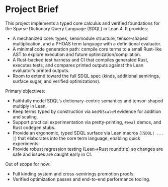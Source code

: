 # Project Brief

This project implements a typed core calculus and verified foundations for the Sparse Dictionary Query Language (SDQL) in Lean 4. It provides:

- A mechanized core: types, semimodule structure, tensor-shaped multiplication, and a PHOAS term language with a definitional evaluator.
- A minimal code generation path: compile core terms to a small Rust-like AST to explore execution and future optimization/compilation.
- A Rust-backed test harness and CI that compiles generated Rust, executes tests, and compares printed outputs against the Lean evaluator’s printed outputs.
- Room to extend toward the full SDQL spec (kinds, additional semirings, surface sugar, and verified optimizations).

Primary objectives:

- Faithfully model SDQL’s dictionary-centric semantics and tensor-shaped multiply in Lean.
- Keep terms typed by construction via `AddM`/`ScaleM` evidence for addition and scaling.
- Support practical experimentation via pretty-printing, `#eval` demos, and Rust codegen stubs.
- Provide an ergonomic, typed SDQL surface via Lean macros (`[SDQL| ... ]`) that elaborates into the core term language, enabling quick experiments.
- Provide robust regression testing (Lean→Rust roundtrip) so changes are safe and issues are caught early in CI.

Out of scope for now:

- Full kinding system and cross-semirings promotion proofs.
- Verified optimization passes and end-to-end performance tooling.

